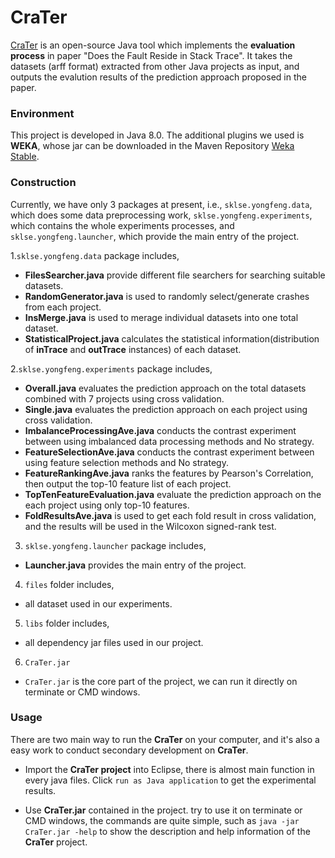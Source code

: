 # CraTer

[CraTer](https://github.com/Gu-Youngfeng/CraTer) is an open-source Java tool which implements the **evaluation process** in paper "Does the Fault Reside in Stack Trace". It takes the datasets (arff format) extracted from other Java projects as input, and outputs the evalution results of the prediction approach proposed in the paper. 

### Environment

This project is developed in Java 8.0. The additional plugins we used is **WEKA**, whose jar can be downloaded in the Maven Repository [Weka Stable](http://mvnrepository.com/artifact/nz.ac.waikato.cms.weka/weka-stable).

### Construction

Currently, we have only 3 packages at present, i.e., `sklse.yongfeng.data`, which does some data preprocessing work, `sklse.yongfeng.experiments`, which contains the whole experiments processes, and `sklse.yongfeng.launcher`, which provide the main entry of the project.

1.`sklse.yongfeng.data` package includes,

- **FilesSearcher.java** provide different file searchers for searching suitable datasets.
- **RandomGenerator.java** is used to randomly select/generate crashes from each project.
- **InsMerge.java** is used to merage individual datasets into one total dataset.
- **StatisticalProject.java** calculates the statistical information(distribution of **inTrace** and **outTrace** instances) of each dataset.

2.`sklse.yongfeng.experiments` package includes,

- **Overall.java** evaluates the prediction approach on the total datasets combined with 7 projects using cross validation.
- **Single.java** evaluates the prediction approach on each project using cross validation.
- **ImbalanceProcessingAve.java** conducts the contrast experiment between using imbalanced data processing methods and No strategy.
- **FeatureSelectionAve.java** conducts the contrast experiment between using feature selection methods and No strategy.
- **FeatureRankingAve.java** ranks the features by Pearson's Correlation, then output the top-10 feature list of each project.
- **TopTenFeatureEvaluation.java** evaluate the prediction approach on the each project using only top-10 features.
- **FoldResultsAve.java** is used to get each fold result in cross validation, and the results will be used in the Wilcoxon signed-rank test.

3. `sklse.yongfeng.launcher` package includes,

- **Launcher.java** provides the main entry of the project.

4. `files` folder includes,

- all dataset used in our experiments.

5. `libs` folder includes,

- all dependency jar files used in our project.

6. `CraTer.jar`

- `CraTer.jar` is the core part of the project, we can run it directly on terminate or CMD windows.

### Usage

There are two main way to run the **CraTer** on your computer, and it's also a easy work to conduct secondary development on **CraTer**.

- Import the **CraTer project** into Eclipse, there is almost main function in every java files. Click `run as Java application` to get the experimental results.

- Use **CraTer.jar** contained in the project. try to use it on terminate or CMD windows, the commands are quite simple, such as `java -jar CraTer.jar -help` to show the description and help information of the **CraTer** project.
